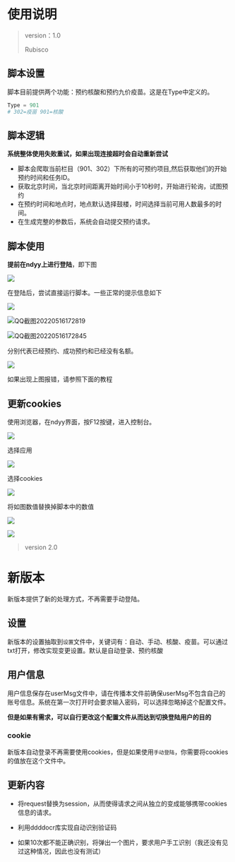 # 使用说明

> version：1.0
>
> Rubisco

## 脚本设置

脚本目前提供两个功能：预约核酸和预约九价疫苗。这是在Type中定义的。

```Python
Type = 901
# 302=疫苗 901=核酸
```

## 脚本逻辑

**系统整体使用失败重试，如果出现连接超时会自动重新尝试**

- 脚本会爬取当前栏目（901、302）下所有的可预约项目,然后获取他们的开始预约时间和任务ID。
- 获取北京时间，当北京时间距离开始时间小于10秒时，开始进行轮询，试图预约
- 在预约时间和地点时，地点默认选择鼓楼，时间选择当前可用人数最多的时间。
- 在生成完整的参数后，系统会自动提交预约请求。

## 脚本使用

**提前在ndyy上进行登陆**，即下图

![](http://124.222.243.39:8099/root/My_Pics/raw/master/pictures/2022/05/22_20_13_24_202205222013278.png)

在登陆后，尝试直接运行脚本。一些正常的提示信息如下

![](http://124.222.243.39:8099/root/My_Pics/raw/master/pictures/2022/05/22_20_13_31_202205222013216.png)

![QQ截图20220516172819](Readme.assets/QQ%E6%88%AA%E5%9B%BE20220516172819.png)

![QQ截图20220516172845](http://124.222.243.39:8099/root/My_Pics/raw/master/pictures/2022/05/22_20_13_34_202205222013216.png)

分别代表已经预约、成功预约和已经没有名额。

![](http://124.222.243.39:8099/root/My_Pics/raw/master/pictures/2022/05/22_20_13_39_202205222013640.png)

如果出现上图报错，请参照下面的教程

## 更新cookies

使用浏览器，在ndyy界面，按F12按键，进入控制台。

![](http://124.222.243.39:8099/root/My_Pics/raw/master/pictures/2022/05/22_20_13_42_202205222013749.png)

选择应用

![](http://124.222.243.39:8099/root/My_Pics/raw/master/pictures/2022/05/22_20_13_46_202205222013575.png)

选择cookies

![](http://124.222.243.39:8099/root/My_Pics/raw/master/pictures/2022/05/22_20_13_49_202205222013689.png)

将如图数值替换掉脚本中的数值

![](http://124.222.243.39:8099/root/My_Pics/raw/master/pictures/2022/05/22_20_13_53_202205222013243.png)

![](http://124.222.243.39:8099/root/My_Pics/raw/master/pictures/2022/05/22_20_13_56_202205222013495.png)

> version 2.0

# 新版本

新版本提供了新的处理方式，不再需要手动登陆。

## 设置

新版本的设置抽取到`设置`文件中，关键词有：自动、手动、核酸、疫苗。可以通过txt打开，修改实现变更设置。默认是自动登录、预约核酸

## 用户信息

用户信息保存在userMsg文件中，请在传播本文件前确保userMsg不包含自己的账号信息。系统在第一次打开时会要求输入密码，可以选择忽略掉这个配置文件。

**但是如果有需求，可以自行更改这个配置文件从而达到切换登陆用户的目的**

### cookie

新版本自动登录不再需要使用cookies，但是如果使用`手动登陆`，你需要将cookies的值放在这个文件中。

## 更新内容

- 将request替换为session，从而使得请求之间从独立的变成能够携带cookies信息的请求。

- 利用ddddocr库实现自动识别验证码

- 如果10次都不能正确识别，将弹出一个图片，要求用户手工识别（我还没有见过这种情况，因此也没有测试）



